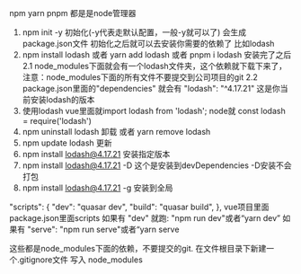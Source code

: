 <!--
 * @FilePath: /test/npm.md
 * @Description: 
-->
npm yarn pnpm  都是是node管理器
1. npm init -y 初始化(-y代表走默认配置，一般-y就可以了)  会生成 package.json文件
    初始化之后就可以去安装你需要的依赖了 比如lodash
2. npm install lodash 或者 yarn add lodash 或者 pnpm i lodash
    安装完了之后
    2.1 node_modules下面就会有一个lodash文件夹，这个依赖就下载下来了，注意：node_modules下面的所有文件不要提交到公司项目的git
    2.2 package.json里面的"dependencies" 就会有  "lodash": "^4.17.21" 这是你当前安装lodash的版本
3. 使用lodash  vue里面就import lodash from 'lodash'; node就 const lodash = require('lodash')
4. npm uninstall lodash 卸载 或者 yarn remove lodash 
5. npm update lodash 更新
6. npm install lodash@4.17.21 安装指定版本
7. npm install lodash@4.17.21 -D 这个是安装到devDependencies  -D安装不会打包 
8. npm install lodash@4.17.21 -g 安装到全局

"scripts": {
    "dev": "quasar dev",
    "build": "quasar build",
},
vue项目里面package.json里面scripts 
如果有 "dev" 就跑: "npm run dev"或者“yarn dev”
如果有 "serve": "npm run serve"或者“yarn serve

这些都是node_modules下面的依赖，不要提交的git.
在文件根目录下新建一个.gitignore文件 写入 node_modules